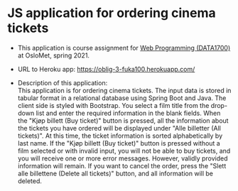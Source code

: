 JS application for ordering cinema tickets
=======

- This application is course assignment for [Web Programming (DATA1700)](https://student.oslomet.no/en/studier/-/studieinfo/emne/DATA1700/2021/H%C3%98ST) 
at OsloMet, spring 2021. 


- URL to Heroku app: https://oblig-3-fuka100.herokuapp.com/


- Description of this application: <br>
This application is for ordering cinema tickets.
The input data is stored in tabular format in a relational database using Spring Boot and Java.
The client side is styled with Bootstrap.
You select a film title from the drop-down list and enter the required information in the blank fields.
When the "Kjøp billett (Buy ticket)" button is pressed, all the information about the tickets 
you have ordered will be displayed under "Alle billetter (All tickets)".
At this time, the ticket information is sorted alphabetically by last name.
If the "Kjøp billett (Buy ticket)" button is pressed without a film selected or with invalid input, 
you will not be able to buy tickets, and you will receive one or more error messages.
However, validly provided information will remain.
If you want to cancel the order, press the "Slett alle billettene (Delete all tickets)" button, and all information will be deleted.
